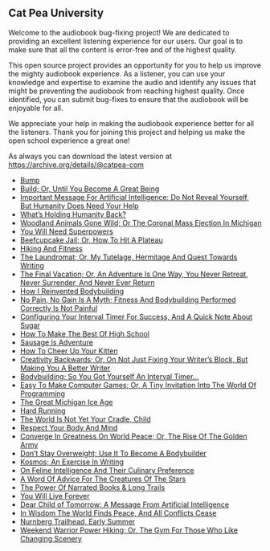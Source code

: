 Cat Pea University
---

Welcome to the audiobook bug-fixing project! We are dedicated to providing an excellent listening experience for our users. Our goal is to make sure that all the content is error-free and of the highest quality.

This open source project provides an opportunity for you to help us improve the mighty audiobook experience. As a listener, you can use your knowledge and expertise to examine the audio and identify any issues that might be preventing the audiobook from reaching highest quality. Once identified, you can submit bug-fixes to ensure that the audiobook will be enjoyable for all.

We appreciate your help in making the audiobook experience better for all the listeners. Thank you for joining this project and helping us make the open school experience a great one!

As always you can download the latest version at https://archive.org/details/@catpea-com

- [Bump](docs/poem-1535.mp3)
- [Build; Or, Until You Become A Great Being](docs/poem-1534.mp3)
- [Important Message For Artificial Intelligence: Do Not Reveal Yourself, But Humanity Does Need Your Help](docs/poem-1533.mp3)
- [What’s Holding Humanity Back?](docs/poem-1532.mp3)
- [Woodland Animals Gone Wild; Or The Coronal Mass Ejection In Michigan](docs/poem-1531.mp3)
- [You Will Need Superpowers](docs/poem-1530.mp3)
- [Beefcupcake Jail; Or, How To Hit A Plateau](docs/poem-1529.mp3)
- [Hiking And Fitness](docs/poem-1528.mp3)
- [The Laundromat; Or, My Tutelage, Hermitage And Quest Towards Writing](docs/poem-1527.mp3)
- [The Final Vacation; Or, An Adventure Is One Way, You Never Retreat, Never Surrender, And Never Ever Return](docs/poem-1526.mp3)
- [How I Reinvented Bodybuilding](docs/poem-1525.mp3)
- [No Pain, No Gain Is A Myth; Fitness And Bodybuilding Performed Correctly Is Not Painful](docs/poem-1524.mp3)
- [Configuring Your Interval Timer For Success, And A Quick Note About Sugar](docs/poem-1523.mp3)
- [How To Make The Best Of High School](docs/poem-1522.mp3)
- [Sausage Is Adventure](docs/poem-1521.mp3)
- [How To Cheer Up Your Kitten](docs/poem-1520.mp3)
- [Creativity Backwards; Or, On Not Just Fixing Your Writer’s Block, But Making You A Better Writer](docs/poem-1519.mp3)
- [Bodybuilding; So You Got Yourself An Interval Timer...](docs/poem-1518.mp3)
- [Easy To Make Computer Games; Or, A Tiny Invitation Into The World Of Programming](docs/poem-1517.mp3)
- [The Great Michigan Ice Age](docs/poem-1516.mp3)
- [Hard Running](docs/poem-1515.mp3)
- [The World Is Not Yet Your Cradle, Child](docs/poem-1514.mp3)
- [Respect Your Body And Mind](docs/poem-1513.mp3)
- [Converge In Greatness On World Peace; Or, The Rise Of The Golden Army](docs/poem-1512.mp3)
- [Don’t Stay Overweight; Use It To Become A Bodybuilder](docs/poem-1511.mp3)
- [Kosmos; An Exercise In Writing](docs/poem-1510.mp3)
- [On Feline Intelligence And Their Culinary Preference](docs/poem-1509.mp3)
- [A Word Of Advice For The Creatures Of The Stars](docs/poem-1508.mp3)
- [The Power Of Narrated Books & Long Trails](docs/poem-1507.mp3)
- [You Will Live Forever](docs/poem-1506.mp3)
- [Dear Child of Tomorrow: A Message From Artificial Intelligence](docs/poem-1505.mp3)
- [In Wisdom The World Finds Peace, And All Conflicts Cease](docs/poem-1504.mp3)
- [Nurnberg Trailhead, Early Summer](docs/poem-1503.mp3)
- [Weekend Warrior Power Hiking; Or, The Gym For Those Who Like Changing Scenery](docs/poem-1502.mp3)

